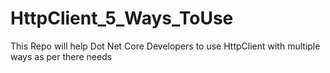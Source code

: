 # HttpClient_5_Ways_ToUse
This Repo will help Dot Net Core Developers to use HttpClient with multiple ways as per there needs 
